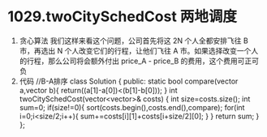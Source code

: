 # 1029.twoCitySchedCost 两地调度
1. 贪心算法
我们这样来看这个问题，公司首先将这 2N 个人全都安排飞往 B 市，再选出 N 个人改变它们的行程，让他们飞往 A 市。如果选择改变一个人的行程，那么公司将会额外付出 price_A - price_B 的费用，这个费用可正可负
2. 代码
//B-A排序
class Solution {
public:
    static bool compare(vector<int> a,vector<int> b){
        return((a[1]-a[0])<(b[1]-b[0]));
    }
    int twoCitySchedCost(vector<vector<int>>& costs) {
        int size=costs.size();
        int sum=0;
        if(size!=0){
            sort(costs.begin(),costs.end(),compare);
            for(int i=0;i<size/2;i++){
                sum+=costs[i][1]+costs[i+size/2][0];
            }
        }
        return sum;
    }
};
